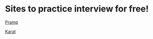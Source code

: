 # Sites to practice interview for free!

[Pramp](https://www.pramp.com/#/)

[Karat](https://karat.com/brilliant-black-minds/)